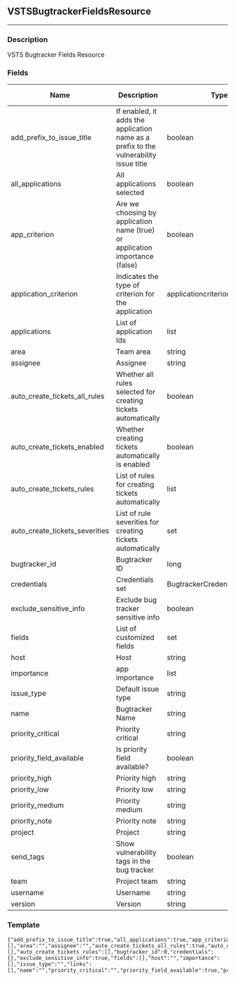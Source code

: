 ## VSTSBugtrackerFieldsResource
---
### Description
VSTS Bugtracker Fields Resource
### Fields
| Name | Description | Type | Allowed Values | Required |
| ---- | ----------- | ---- | -------------- | -------- |
| add_prefix_to_issue_title | If enabled, it adds the application name as a prefix to the vulnerability issue title | boolean |  | false |
| all_applications | All applications selected | boolean |  | false |
| app_criterion | Are we choosing by application name (true) or application importance (false) | boolean |  | false |
| application_criterion | Indicates the type of criterion for the application | applicationcriterion |  | false |
| applications | List of application Ids | list |  | false |
| area | Team area | string |  | false |
| assignee | Assignee | string |  | true |
| auto_create_tickets_all_rules | Whether all rules selected for creating tickets automatically | boolean |  | false |
| auto_create_tickets_enabled | Whether creating tickets automatically is enabled | boolean |  | false |
| auto_create_tickets_rules | List of rules for creating tickets automatically | list |  | false |
| auto_create_tickets_severities | List of rule severities for creating tickets automatically | set |  | false |
| bugtracker_id | Bugtracker ID | long |  | false |
| credentials | Credentials set | BugtrackerCredentialsResource |  | false |
| exclude_sensitive_info | Exclude bug tracker sensitive info | boolean |  | false |
| fields | List of customized fields | set |  | false |
| host | Host | string |  | false |
| importance | app importance | list |  | false |
| issue_type | Default issue type | string |  | false |
| name | Bugtracker Name | string |  | false |
| priority_critical | Priority critical | string |  | false |
| priority_field_available | Is priority field available? | boolean |  | false |
| priority_high | Priority high | string |  | false |
| priority_low | Priority low | string |  | false |
| priority_medium | Priority medium | string |  | false |
| priority_note | Priority note | string |  | false |
| project | Project | string |  | false |
| send_tags | Show vulnerability tags in the bug tracker | boolean |  | false |
| team | Project team | string |  | false |
| username | Username | string |  | false |
| version | Version | string |  | false |
### Template
```
{"add_prefix_to_issue_title":true,"all_applications":true,"app_criterion":true,"application_criterion":"","applications":[],"area":"","assignee":"","auto_create_tickets_all_rules":true,"auto_create_tickets_enabled":true,"auto_create_tickets_severities":[],"auto_create_tickets_rules":[],"bugtracker_id":0,"credentials":{},"exclude_sensitive_info":true,"fields":[],"host":"","importance":[],"issue_type":"","links":[],"name":"","priority_critical":"","priority_field_available":true,"priority_high":"","priority_low":"","priority_medium":"","priority_note":"","project":"","send_tags":true,"team":"","username":"","version":""}
```
